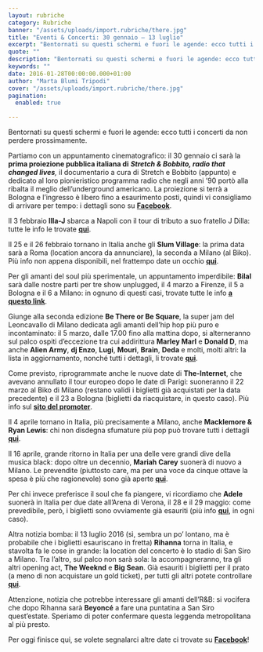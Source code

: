 ```yaml
---
layout: rubriche
category: Rubriche
banner: "/assets/uploads/import.rubriche/there.jpg"
title: "Eventi & Concerti: 30 gennaio – 13 luglio"
excerpt: "Bentornati su questi schermi e fuori le agende: ecco tutti i concerti da non perdere prossimamente. Partiamo con un appuntamento cinematografico: il 30 gennaio ci sarà la prima proiezione pubblica italiana di Stretch & Bobbito, radio that changed lives, il documentario a cura di Stretch e Bobbito (appunto) e dedicato al loro pionieristico programma radio che [&hellip"
quote: ""
description: "Bentornati su questi schermi e fuori le agende: ecco tutti i concerti da non perdere prossimamente. Partiamo con un appuntamento cinematografico: il 30 gennaio ci sarà la prima proiezione pubblica italiana di Stretch & Bobbito, radio that changed lives, il documentario a cura di Stretch e Bobbito (appunto) e dedicato al loro pionieristico programma radio che [&hellip"
keywords: ""
date: 2016-01-28T00:00:00.000+01:00
author: "Marta Blumi Tripodi"
cover: "/assets/uploads/import.rubriche/there.jpg"
pagination:
  enabled: true

---
```


Bentornati su questi schermi e fuori le agende: ecco tutti i concerti da non perdere prossimamente.

Partiamo con un appuntamento cinematografico: il 30 gennaio ci sarà la **prima proiezione pubblica italiana di** _**Stretch & Bobbito, radio that changed lives**,_ il documentario a cura di Stretch e Bobbito (appunto) e dedicato al loro pionieristico programma radio che negli anni ’90 portò alla ribalta il meglio dell’underground americano. La proiezione si terrà a Bologna e l’ingresso è libero fino a esaurimento posti, quindi vi consigliamo di arrivare per tempo: i dettagli sono su **[Facebook](https://www.facebook.com/events/388991247938227/)**.

Il 3 febbraio **Illa-J** sbarca a Napoli con il tour di tributo a suo fratello J Dilla: tutte le info le trovate **[qui](https://www.facebook.com/events/1524066807923075/)**.

Il 25 e il 26 febbraio tornano in Italia anche gli **Slum Village**: la prima data sarà a Roma (location ancora da annunciare), la seconda a Milano (al Biko). Più info non appena disponibili, nel frattempo date un occhio **[qui](https://www.facebook.com/slumvillageofficial/photos/a.397144350367178.93255.389418951139718/943445779070363/?type=3&theater)**.

Per gli amanti del soul più sperimentale, un appuntamento imperdibile: **Bilal** sarà dalle nostre parti per tre show unplugged, il 4 marzo a Firenze, il 5 a Bologna e il 6 a Milano: in ognuno di questi casi, trovate tutte le info **[a questo link](http://www.hubmusicfactory.com/news/453/bilal-tour-unplugged)**.

Giunge alla seconda edizione **Be There or Be Square**, la super jam del Leoncavallo di Milano dedicata agli amanti dell’hip hop più puro e incontaminato: il 5 marzo, dalle 17.00 fino alla mattina dopo, si alterneranno sul palco ospiti d’eccezione tra cui addirittura **Marley Marl** e **Donald D**, ma anche **Alien Army**, **dj Enzo**, **Lugi**, **Mouri**, **Brain**, **Deda** e molti, molti altri: la lista in aggiornamento, nonché tutti i dettagli, li trovate **[qui](https://www.facebook.com/events/804686586343050/)**.

Come previsto, riprogrammate anche le nuove date di **The-Internet**, che avevano annullato il tour europeo dopo le date di Parigi: suoneranno il 22 marzo al Biko di Milano (restano validi i biglietti già acquistati per la data precedente) e il 23 a Bologna (biglietti da riacquistare, in questo caso). Più info sul **[sito del promoter](http://www.comcerto.it/)**.

Il 4 aprile tornano in Italia, più precisamente a Milano, anche **Macklemore & Ryan Lewis**: chi non disdegna sfumature più pop può trovare tutti i dettagli **[qui](http://www.vivoconcerti.com/artisti/macklemore-and-ryan-lewis)**.

Il 16 aprile, grande ritorno in Italia per una delle vere grandi dive della musica black: dopo oltre un decennio, **Mariah Carey** suonerà di nuovo a Milano. Le prevendite (piuttosto care, ma per una voce da cinque ottave la spesa è più che ragionevole) sono già aperte **[qui](http://www.ticketone.it/mariah-carey-biglietti.html?affiliate=ITT&doc=artistPages%2Ftickets&fun=artist&action=tickets&erid=1557836&kuid=461423)**.

Per chi invece preferisce il soul che fa piangere, vi ricordiamo che **Adele** suonerà in Italia per due date all’Arena di Verona, il 28 e il 29 maggio: come prevedibile, però, i biglietti sono ovviamente già esauriti (più info **[qui](http://www.dalessandroegalli.com/events/372/adele)**, in ogni caso).

Altra notizia bomba: il 13 luglio 2016 (sì, sembra un po’ lontano, ma è probabile che i biglietti esauriscano in fretta) **Rihanna** torna in Italia, e stavolta fa le cose in grande: la location del concerto è lo stadio di San Siro a Milano. Tra l’altro, sul palco non sarà sola: la accompagneranno, tra gli altri opening act, **The Weeknd** e **Big Sean**. Già esauriti i biglietti per il prato (a meno di non acquistare un gold ticket), per tutti gli altri potete controllare **[qui](https://www.livenation.it/show/788444/rihanna-anti-world-tour/milano/2016-07-13/it)**.

Attenzione, notizia che potrebbe interessare gli amanti dell’R&B: si vocifera che dopo Rihanna sarà **Beyoncé** a fare una puntatina a San Siro quest’estate. Speriamo di poter confermare questa leggenda metropolitana al più presto.

Per oggi finisce qui, se volete segnalarci altre date ci trovate su **[Facebook](https://www.facebook.com/hotmcmag)**!